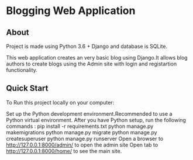 # Blogging Web Application
## About
Project is made using Python 3.6 + Django and database is SQLite. 

This web application creates an very basic blog using Django.It allows blog authors to create blogs using the Admin site with login and registartion functionality.

## Quick Start
To Run this project locally on your computer:

Set up the Python development environment.Recommended to use a Python virtual environment.
After you have Python setup, run the following commands :
pip install -r requirements.txt
python manage.py makemigrations
python manage.py migrate
python manage.py createsuperuser 
python manage.py runserver
Open a browser to http://127.0.0.1:8000/admin/ to open the admin site
Open tab to http://127.0.0.1:8000/home/ to see the main site.
